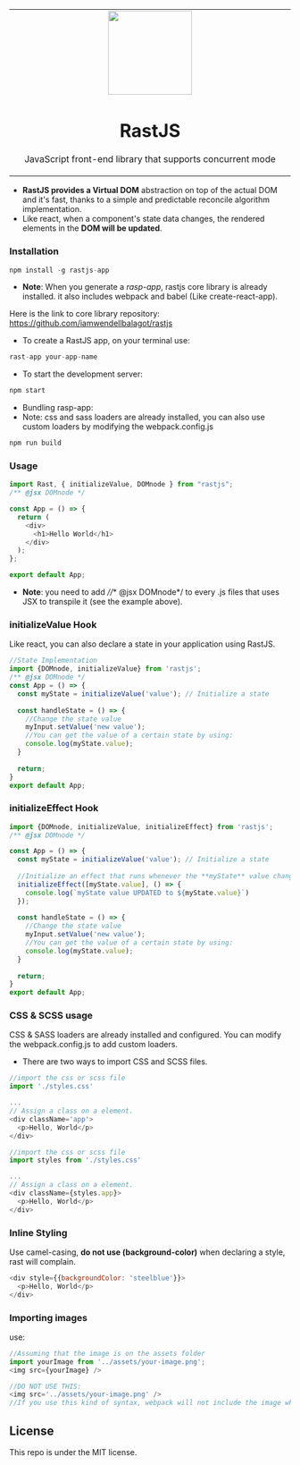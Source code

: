 <table align="center"><tr><td align="center" width="9999">
<img src="https://drive.google.com/uc?export=view&id=1kybX7EAbhNyDJN03ORD82tpvThHwJch5" height="150" align='center' />

# RastJS
JavaScript front-end library that supports concurrent mode
</td></tr></table>

  * **RastJS provides a Virtual DOM** abstraction on top of the actual DOM and it's fast, thanks to a simple and predictable reconcile algorithm implementation.
  * Like react, when a component's state data changes, the rendered elements in the **DOM will be updated**.
  
### Installation

``` js
npm install -g rastjs-app
```
* **Note**: When you generate a *rasp-app*, rastjs core library is already installed. it also includes webpack and babel (Like create-react-app).<br/>

Here is the link to core library repository: https://github.com/iamwendellbalagot/rastjs <br/>


  * To create a RastJS app, on your terminal use: 
 ``` js
 rast-app your-app-name
 ```
   * To start the development server: 
 ``` js
 npm start
 ```
 
   * Bundling rasp-app:
   * Note: css and sass loaders are already installed, you can also use custom loaders by modifying the webpack.config.js
 ``` js
 npm run build
 ```
 
### Usage
``` js
import Rast, { initializeValue, DOMnode } from "rastjs";
/** @jsx DOMnode */

const App = () => {
  return (
    <div>
      <h1>Hello World</h1>
    </div>
  );
};

export default App;

```
  * **Note**: you need to add *//** @jsx DOMnode*/ to every .js files that uses JSX to transpile it (see the example above).
### initializeValue Hook
Like react, you can also declare a state in your application using RastJS.

``` js
//State Implementation
import {DOMnode, initializeValue} from 'rastjs';
/** @jsx DOMnode */
const App = () => {
  const myState = initializeValue('value'); // Initialize a state
  
  const handleState = () => {
    //Change the state value
    myInput.setValue('new value');
    //You can get the value of a certain state by using:
    console.log(myState.value);
  }
  
  return;
}
export default App;
```

### initializeEffect Hook
``` js
import {DOMnode, initializeValue, initializeEffect} from 'rastjs';
/** @jsx DOMnode */ 

const App = () => {
  const myState = initializeValue('value'); // Initialize a state
  
  //Initialize an effect that runs whenever the **myState** value changes.
  initializeEffect([myState.value], () => {
    console.log(`myState value UPDATED to ${myState.value}`)
  });
  
  const handleState = () => {
    //Change the state value
    myInput.setValue('new value');
    //You can get the value of a certain state by using:
    console.log(myState.value);
  }
  
  return;
}
export default App;
```
### CSS & SCSS usage
CSS & SASS loaders are already installed and configured. You can modify the webpack.config.js to add custom loaders.<br/>
 * There are two ways to import CSS and SCSS files.
``` js
//import the css or scss file
import './styles.css'

...
// Assign a class on a element.
<div className='app'>
  <p>Hello, World</p>
</div>
```

``` js
//import the css or scss file
import styles from './styles.css'

...
// Assign a class on a element.
<div className={styles.app}>
  <p>Hello, World</p>
</div>
```
### Inline Styling
Use camel-casing, **do not use (background-color)** when declaring a style, rast will complain.
``` js
<div style={{backgroundColor: 'steelblue'}}>
  <p>Hello, World</p>
</div>
```

### Importing images
use: 
``` js
//Assuming that the image is on the assets folder
import yourImage from '../assets/your-image.png';
<img src={yourImage} />

//DO NOT USE THIS:
<img src='../assets/your-image.png' />
//If you use this kind of syntax, webpack will not include the image when you bundle the app.
```

## License
This repo is under the MIT license.
